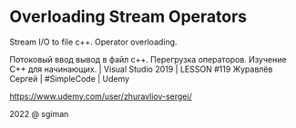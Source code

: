 # Overloading Stream Operators

Stream I/O to file c++. Operator overloading.

Потоковый ввод вывод в файл c++. Перегрузка операторов. Изучение С++ для начинающих. | Visual Studio 2019 | LESSON #119 
Журавлёв Сергей | #SimpleCode | Udemy

https://www.udemy.com/user/zhuravliov-sergei/

2022 @ sgiman
